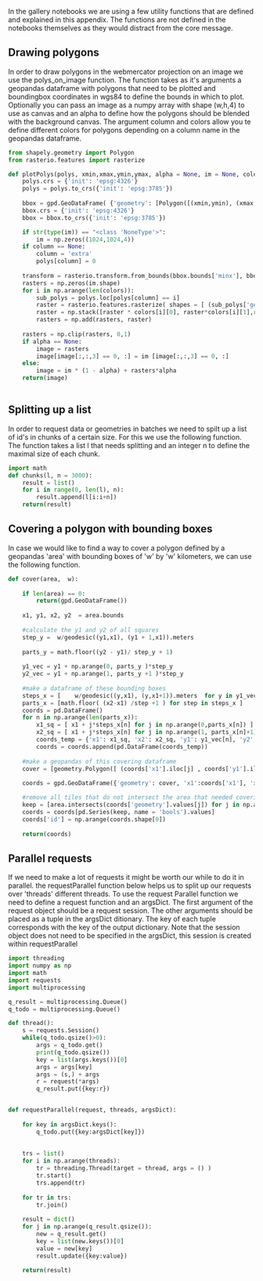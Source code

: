 
In the gallery notebooks we are using a few utility functions that are defined and explained in this appendix. The functions are not defined in the notebooks themselves as they would distract from the core message.

## Drawing polygons
In order to draw polygons in the webmercator projection on an image we use the polys_on_image function. The function takes as it's arguments a geopandas dataframe with polygons that need to be plotted and boundingbox coordinates in wgs84 to define the bounds in which to plot. Optionally you can pass an image as a numpy array with shape (w,h,4) to use as canvas and an alpha to define how the polygons should be blended with the background canvas. The argument column and colors allow you te define different colors for polygons depending on a column name in the geopandas dataframe.


```python
from shapely.geometry import Polygon
from rasterio.features import rasterize

def plotPolys(polys, xmin,xmax,ymin,ymax, alpha = None, im = None, colors = [(0,0,1)] , column= None):
    polys.crs = {'init': 'epsg:4326'}
    polys = polys.to_crs({'init': 'epsg:3785'})
    
    bbox = gpd.GeoDataFrame( {'geometry': [Polygon([(xmin,ymin), (xmax, ymin), (xmax, ymax), (xmin, ymax)])]} )
    bbox.crs = {'init': 'epsg:4326'}
    bbox = bbox.to_crs({'init': 'epsg:3785'})

    if str(type(im)) == "<class 'NoneType'>":
        im = np.zeros((1024,1024,4))
    if column == None:
        column = 'extra'
        polys[column] = 0
    
    transform = rasterio.transform.from_bounds(bbox.bounds['minx'], bbox.bounds['miny'], bbox.bounds['maxx'], bbox.bounds['maxy'], im.shape[0], im.shape[1])
    rasters = np.zeros(im.shape)
    for i in np.arange(len(colors)):
        sub_polys = polys.loc[polys[column] == i]
        raster = rasterio.features.rasterize( shapes = [ (sub_polys['geometry'].values[m], 1) for m in np.arange(sub_polys.shape[0]) ] , fill = 0, transform = transform, out_shape = (im.shape[0], im.shape[1]), all_touched = True )
        raster = np.stack([raster * colors[i][0], raster*colors[i][1],raster*colors[i][2], raster ], axis = 2)
        rasters = np.add(rasters, raster)
     
    rasters = np.clip(rasters, 0,1)
    if alpha == None:
        image = rasters
        image[image[:,:,3] == 0, :] = im [image[:,:,3] == 0, :]
    else:
        image = im * (1 - alpha) + rasters*alpha 
    return(image)
 
```

## Splitting up a list
In order to request data or geometries in batches we need to spilt up a list of id's in chunks of a certain size. For this we use the following function. The function takes a list l that needs splitting and an integer n to define the maximal size of each chunk.


```python
import math
def chunks(l, n = 3000):
    result = list()
    for i in range(0, len(l), n):
        result.append(l[i:i+n])
    return(result)
```

## Covering a polygon with bounding boxes
In case we would like to find a way to cover a polygon defined by a geopandas 'area' with bounding boxes of 'w' by 'w' kilometers, we can use the following function.


```python
def cover(area,  w):
    
    if len(area) == 0:
        return(gpd.GeoDataFrame())
    
    x1, y1, x2, y2  = area.bounds
         
    #calculate the y1 and y2 of all squares
    step_y =  w/geodesic((y1,x1), (y1 + 1,x1)).meters
    
    parts_y = math.floor((y2 - y1)/ step_y + 1)
    
    y1_vec = y1 + np.arange(0, parts_y )*step_y
    y2_vec = y1 + np.arange(1, parts_y +1 )*step_y
    
    #make a dataframe of these bounding boxes
    steps_x = [    w/geodesic((y,x1), (y,x1+1)).meters  for y in y1_vec  ]
    parts_x = [math.floor( (x2-x1) /step +1 ) for step in steps_x ]      
    coords = pd.DataFrame()
    for n in np.arange(len(parts_x)):
        x1_sq = [ x1 + j*steps_x[n] for j in np.arange(0,parts_x[n]) ]
        x2_sq = [ x1 + j*steps_x[n] for j in np.arange(1, parts_x[n]+1) ]
        coords_temp = {'x1': x1_sq, 'x2': x2_sq, 'y1': y1_vec[n], 'y2':y2_vec[n]}
        coords = coords.append(pd.DataFrame(coords_temp))
    
    #make a geopandas of this covering dataframe
    cover = [geometry.Polygon([ (coords['x1'].iloc[j] , coords['y1'].iloc[j]) , (coords['x2'].iloc[j] , coords['y1'].iloc[j]), (coords['x2'].iloc[j] , coords['y2'].iloc[j]), (coords['x1'].iloc[j] , coords['y2'].iloc[j]) ]) for j in np.arange(coords.shape[0])]
    
    coords = gpd.GeoDataFrame({'geometry': cover, 'x1':coords['x1'], 'x2':coords['x2'], 'y1':coords['y1'], 'y2':coords['y2'] })

    #remove all tiles that do not intersect the area that needed covering    
    keep = [area.intersects(coords['geometry'].values[j]) for j in np.arange(coords.shape[0])]
    coords = coords[pd.Series(keep, name = 'bools').values]
    coords['id'] = np.arange(coords.shape[0])
        
    return(coords)

```

## Parallel requests
If we need to make a lot of requests it might be worth our while to do it in parallel. the requestParallel function below helps us to split up our requests over 'threads' different threads. To use the request Parallel function we need to define a request function and an argsDict. The first argument of the request object should be a request session. The other arguments should be placed as a tuple in the argsDict ditionary. The key of each tuple corresponds with the key of the output dictionary. Note that the session object does not need to be specified in the argsDict, this session is created within requestParallel


```python
import threading
import numpy as np
import math
import requests
import multiprocessing

q_result = multiprocessing.Queue()
q_todo = multiprocessing.Queue()

def thread():
    s = requests.Session()
    while(q_todo.qsize()>0):
        args = q_todo.get()
        print(q_todo.qsize())
        key = list(args.keys())[0]
        args = args[key]
        args = (s,) + args
        r = request(*args)
        q_result.put({key:r})


def requestParallel(request, threads, argsDict):
    
    for key in argsDict.keys():
        q_todo.put({key:argsDict[key]})
    
    
    trs = list()
    for i in np.arange(threads):
        tr = threading.Thread(target = thread, args = () )
        tr.start()
        trs.append(tr)
    
    for tr in trs:
        tr.join()
    
    result = dict()
    for j in np.arange(q_result.qsize()):
        new = q_result.get()
        key = list(new.keys())[0]
        value = new[key]
        result.update({key:value})
        
    return(result)
```
